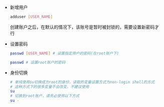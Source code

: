 * 新增用户

  ```bash
  adduser [USER_NAME]
  ```

  创建账户之后，在默认的情况下，该账号是暂时被封锁的，需要设置新密码才行

* 设置密码

  ```bash
  passwd [USER_NAME] # 设置指定用户的密码(在root账户下)
  
  passwd # 设置root账户的密码
  ```

* 身份切换

  ```bash
  # 单纯使用su切换成为root的身份，读取的变量设置方式为non-login shell的方式
  # 这种方式下的很多变量不会改变，不建议使用
  su 
  # 切换到root账户，请务必使用以下方式
  su - 
  
  ```

  